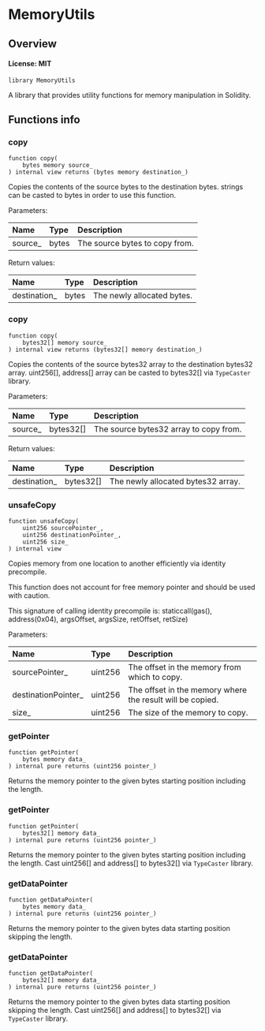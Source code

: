 # MemoryUtils

## Overview

#### License: MIT

```solidity
library MemoryUtils
```

A library that provides utility functions for memory manipulation in Solidity.
## Functions info

### copy

```solidity
function copy(
    bytes memory source_
) internal view returns (bytes memory destination_)
```

Copies the contents of the source bytes to the destination bytes. strings can be casted
to bytes in order to use this function.



Parameters:

| Name    | Type  | Description                     |
| :------ | :---- | :------------------------------ |
| source_ | bytes | The source bytes to copy from.  |


Return values:

| Name         | Type  | Description                |
| :----------- | :---- | :------------------------- |
| destination_ | bytes | The newly allocated bytes. |

### copy

```solidity
function copy(
    bytes32[] memory source_
) internal view returns (bytes32[] memory destination_)
```

Copies the contents of the source bytes32 array to the destination bytes32 array.
uint256[], address[] array can be casted to bytes32[] via `TypeCaster` library.



Parameters:

| Name    | Type      | Description                             |
| :------ | :-------- | :-------------------------------------- |
| source_ | bytes32[] | The source bytes32 array to copy from.  |


Return values:

| Name         | Type      | Description                        |
| :----------- | :-------- | :--------------------------------- |
| destination_ | bytes32[] | The newly allocated bytes32 array. |

### unsafeCopy

```solidity
function unsafeCopy(
    uint256 sourcePointer_,
    uint256 destinationPointer_,
    uint256 size_
) internal view
```

Copies memory from one location to another efficiently via identity precompile.

This function does not account for free memory pointer and should be used with caution.

This signature of calling identity precompile is:
staticcall(gas(), address(0x04), argsOffset, argsSize, retOffset, retSize)

Parameters:

| Name                | Type    | Description                                                |
| :------------------ | :------ | :--------------------------------------------------------- |
| sourcePointer_      | uint256 | The offset in the memory from which to copy.               |
| destinationPointer_ | uint256 | The offset in the memory where the result will be copied.  |
| size_               | uint256 | The size of the memory to copy.                            |

### getPointer

```solidity
function getPointer(
    bytes memory data_
) internal pure returns (uint256 pointer_)
```

Returns the memory pointer to the given bytes starting position including the length.
### getPointer

```solidity
function getPointer(
    bytes32[] memory data_
) internal pure returns (uint256 pointer_)
```

Returns the memory pointer to the given bytes starting position including the length.
Cast uint256[] and address[] to bytes32[] via `TypeCaster` library.
### getDataPointer

```solidity
function getDataPointer(
    bytes memory data_
) internal pure returns (uint256 pointer_)
```

Returns the memory pointer to the given bytes data starting position skipping the length.
### getDataPointer

```solidity
function getDataPointer(
    bytes32[] memory data_
) internal pure returns (uint256 pointer_)
```

Returns the memory pointer to the given bytes data starting position skipping the length.
Cast uint256[] and address[] to bytes32[] via `TypeCaster` library.